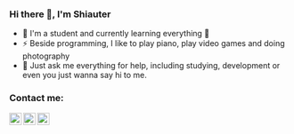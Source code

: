 ### Hi there 👋, I'm Shiauter

- 🌱 I'm a student and currently learning everything 🤣
- ⚡ Beside programming, I like to play piano, play video games and doing photography
- 👯 Just ask me everything for help, including studying, development or even you just wanna say hi to me.

### Contact me:
[<img align="left" alt="Discord" width="22px" src="https://i.pinimg.com/736x/34/91/f3/3491f3e50ab6a4d51a348f9cc2419842.jpg" />][Discord]
[<img align="left" alt="Discord" width="22px" src="https://cdn.jsdelivr.net/npm/simple-icons@v3/icons/instagram.svg" />][Instagram]
[<img align="left" alt="Discord" width="22px" src="https://cdn.jsdelivr.net/npm/simple-icons@v3/icons/twitter.svg" />][Twitter]


[Discord]: https://discord.gg/AupqJBUSzs
[Instagram]: https://www.instagram.com/shiauter/
[Twitter]: https://twitter.com/shiauter
